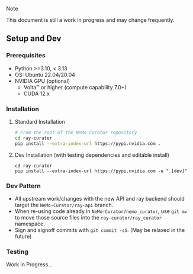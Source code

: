 > [!note]
> This document is still a work in progress and may change frequently.

## Setup and Dev

### Prerequisites

- Python >=3.10, < 3.13
- OS: Ubuntu 22.04/20.04
- NVIDIA GPU (optional)
  - Volta™ or higher (compute capability 7.0+)
  - CUDA 12.x

### Installation

1. Standard Installation
    ```bash
    # From the root of the NeMo-Curator repository
    cd ray-curator
    pip install --extra-index-url https://pypi.nvidia.com .
    ```
2. Dev Installation (with testing dependencies and editable install)

    ```
    cd ray-curator
    pip install --extra-index-url https://pypi.nvidia.com -e ".[dev]"
    ```

### Dev Pattern

- All upstream work/changes with the new API and ray backend should target the `NeMo-Curator/ray-api` branch.
- When re-using code already in `NeMo-Curator/nemo_curator`, use `git mv` to move those source files into the `ray-curator/ray_curator` namespace.
- Sign and signoff commits with `git commit -sS`. (May be relaxed in the future)

### Testing

Work in Progress...
